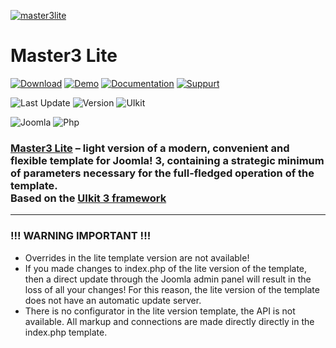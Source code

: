 [![master3lite](https://master3.alekvolsk.info/images/github.jpg)](https://master3.alekvolsk.info/)

# Master3 Lite

[![Download](https://img.shields.io/badge/-download-28A5F5.svg?style=for-the-badge)](https://master3.alekvolsk.info/download/download-lite)
[![Demo](https://img.shields.io/badge/-demo-28A5F5.svg?style=for-the-badge)](https://master3.alekvolsk.info/positions/lite)
[![Documentation](https://img.shields.io/badge/-documentation-28A5F5.svg?style=for-the-badge)](https://master3.alekvolsk.info/documentation/lite-params)
[![Suppurt](https://img.shields.io/badge/-support-28A5F5.svg?style=for-the-badge)](https://master3.alekvolsk.info/support)

![Last Update](https://img.shields.io/badge/last_update-2020.01.20-28A5F5.svg?style=for-the-badge)
![Version](https://img.shields.io/badge/version-1.2.1-28A5F5.svg?style=for-the-badge)
![UIkit](https://img.shields.io/badge/UIkit-3.2.7-1e87f0.svg?style=for-the-badge)

![Joomla](https://img.shields.io/badge/joomla-3.9+-1A3867.svg?style=for-the-badge)
![Php](https://img.shields.io/badge/php-5.6+-8892BF.svg?style=for-the-badge)

### [Master3 Lite](https://master3.alekvolsk.info/) – light version of a modern, convenient and flexible template for Joomla! 3, containing a strategic minimum of parameters necessary for the full-fledged operation of the template. <br>Based on the [UIkit 3 framework](https://github.com/uikit/uikit)

---

### !!! WARNING IMPORTANT !!!

- Overrides in the lite template version are not available!
- If you made changes to index.php of the lite version of the template, then a direct update through the Joomla admin panel will result in the loss of all your changes! For this reason, the lite version of the template does not have an automatic update server.
- There is no configurator in the lite version template, the API is not available. All markup and connections are made directly directly in the index.php template.

